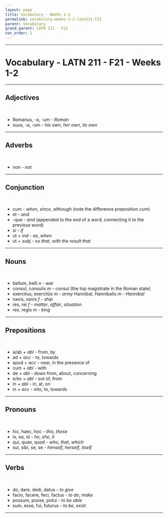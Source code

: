 ```yaml
---
layout: page
title: Vocabulary - Weeks 1-2
permalink: vocabulary-weeks-1-2-latn211-f21
parent: Vocabulary
grand_parent: LATN 211 - F21
nav_order: 1
---
```

***

# Vocabulary - LATN 211 - F21 - Weeks 1-2

***
## Adjectives
&nbsp;
- Romanus, -a, -um - *Roman*
- suus, -a, -um - *his own*, *her own*, *its own*

***
## Adverbs
&nbsp;
- non - *not*

***
## Conjunction
&nbsp;
- cum - *when*, *since*, *although* (note the difference preposition *cum*)
- et - *and*
- -que - *and* (appended to the end of a word, connecting it to the previous word)
- si - *if*
- ut + *ind* - *as*, *when*
- ut + *subj* - *so that*, *with the result that*

***
## Nouns
&nbsp;
- bellum, belli *n* - *war*
- consul, consulis *m* - *consul* (the top magistrate in the Roman state)
- exercitus, exercitūs *m* - *army*
Hannibal, Hannibalis *m* - *Hannibal*
- navis, navis *f* - *ship*
- res, rei *f* - *matter*, *affair*, *situation*
- rex, regis *m* - *king*

***
## Prepositions
&nbsp;
- a/ab + *abl* - from, by
- ad + *acc* - to, towards
- apud + *acc* - near, in the presence of
- cum + *abl* - with
- de + *abl* - down from, about, concerning
- e/ex + *abl* - out of, from
- in + *abl* - in, at, on
- in + *acc* - into, to, towards

***
## Pronouns
&nbsp;
- hic, haec, hoc - *this*, *these*
- is, ea, id - *he*, *she*, *it*
- qui, quae, quod - *who*, *that*, *which*
- sui, sibi, se, se - *himself*, *herself*, *itself*

***
## Verbs
&nbsp;
- do, dare, dedi, datus - *to give*
- facio, facere, feci, factus - *to do*, *make*
- possum, posse, potui - *to be able*
- sum, esse, fui, futurus - *to be*, *exist*

***
